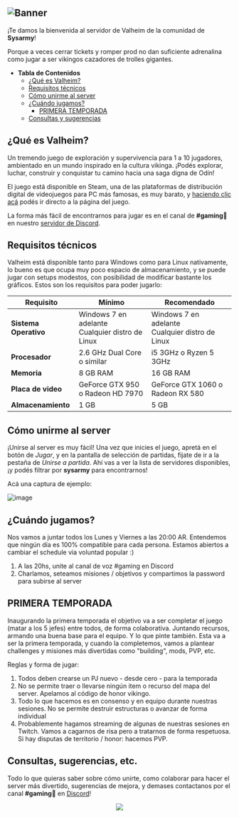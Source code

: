 ![Banner](https://user-images.githubusercontent.com/38166071/186810820-b29eaaa9-c6ae-4d92-b3a9-456b177c4a16.png)
---

¡Te damos la bienvenida al servidor de Valheim de la comunidad de **Sysarmy**!

Porque a veces cerrar tickets y romper prod no dan suficiente adrenalina como jugar a ser vikingos cazadores de trolles gigantes.

- **Tabla de Contenidos**
  - [¿Qué es Valheim?](#qué-es-valheim)
  - [Requisitos técnicos](#requisitos-técnicos)
  - [Cómo unirme al server](#cómo-unirme-al-server)
  - [¿Cuándo jugamos?](#cuándo-jugamos)
    - [PRIMERA TEMPORADA](#primera-temporada)
  - [Consultas y sugerencias](#consultas-sugerencias-etc)

## ¿Qué es Valheim?

Un tremendo juego de exploración y supervivencia para 1 a 10 jugadores, ambientado en un mundo inspirado en la cultura vikinga. ¡Podés explorar, luchar, construir y conquistar tu camino hacia una saga digna de Odín!

El juego está disponible en Steam, una de las plataformas de distribución digital de videojuegos para PC más famosas, es muy barato, y [haciendo clic acá](https://store.steampowered.com/app/892970/Valheim/) podés ir directo a la página del juego.

La forma más fácil de encontrarnos para jugar es en el canal de **#gaming👾** en nuestro [servidor de Discord](https://sysar.my/discord).

## Requisitos técnicos

Valheim está disponible tanto para Windows como para Linux nativamente, lo bueno es que ocupa muy poco espacio de almacenamiento, y se puede jugar con setups modestos, con posibilidad de modificar bastante los gráficos. Estos son los requisitos para poder jugarlo:

| Requisito             | Mínimo                                              | Recomendado                                         |
| --------------------- | --------------------------------------------------- | --------------------------------------------------- |
| **Sistema Operativo** | Windows 7 en adelante <br>Cualquier distro de Linux | Windows 7 en adelante <br>Cualquier distro de Linux |
| **Procesador**        | 2.6 GHz Dual Core o similar                         | i5 3GHz o Ryzen 5 3GHz                              |
| **Memoria**           | 8 GB RAM                                            | 16 GB RAM                                           |
| **Placa de video**    | GeForce GTX 950 o Radeon HD 7970                    | GeForce GTX 1060 o Radeon RX 580                    |
| **Almacenamiento**    | 1 GB                                                | 5 GB                                                |

## Cómo unirme al server

¡Unirse al server es muy fácil! Una vez que inicies el juego, apretá en el botón de _Jugar_, y en la pantalla de selección de partidas, fijate de ir a la pestaña de _Unirse a partida_. Ahí vas a ver la lista de servidores disponibles, ¡y podés filtrar por **sysarmy** para encontrarnos!

Acá una captura de ejemplo:

![image](https://user-images.githubusercontent.com/38166071/186304510-892048a4-5020-4e7b-ad0b-90ccd43e8375.png)

## ¿Cuándo jugamos?

Nos vamos a juntar todos los Lunes y Viernes a las 20:00 AR. Entendemos que ningún día es 100% compatible para cada persona. Estamos abiertos a cambiar el schedule via voluntad popular :)

1) A las 20hs, unite al canal de voz #gaming en Discord
2) Charlamos, seteamos misiones / objetivos y compartimos la password para subirse al server

## PRIMERA TEMPORADA

Inaugurando la primera temporada el objetivo va a ser completar el juego (matar a los 5 jefes) entre todos, de forma colaborativa. Juntando recursos, armando una buena base para el equipo. Y lo que pinte también. Esta va a ser la primera temporada, y cuando la completemos, vamos a plantear challenges y misiones más divertidas como "building", mods, PVP, etc.

Reglas y forma de jugar:

1) Todos deben crearse un PJ nuevo - desde cero - para la temporada
2) No se permite traer o llevarse ningún item o recurso del mapa del server. Apelamos al código de honor vikingo.
3) Todo lo que hacemos es en consenso y en equipo durante nuestras sesiones. No se permite destruir estructuras o avanzar de forma individual
4) Probablemente hagamos streaming de algunas de nuestras sesiones en Twitch. Vamos a cagarnos de risa pero a tratarnos de forma respetuosa. Si hay disputas de territorio / honor: hacemos PVP.

## Consultas, sugerencias, etc.

Todo lo que quieras saber sobre cómo unirte, como colaborar para hacer el server más divertido, sugerencias de mejora, y demases contactanos por el canal **#gaming👾** en [Discord](https://sysar.my/discord)!

<p align="center">
  <img src="https://media.giphy.com/media/H7NpdsDFxjeY1wAdzJ/giphy.gif" />
</p>
